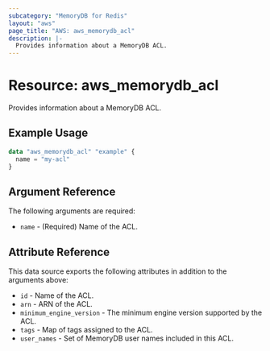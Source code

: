 ```yaml
---
subcategory: "MemoryDB for Redis"
layout: "aws"
page_title: "AWS: aws_memorydb_acl"
description: |-
  Provides information about a MemoryDB ACL.
---
```


# Resource: aws_memorydb_acl

Provides information about a MemoryDB ACL.

## Example Usage

```terraform
data "aws_memorydb_acl" "example" {
  name = "my-acl"
}
```

## Argument Reference

The following arguments are required:

* `name` - (Required) Name of the ACL.

## Attribute Reference

This data source exports the following attributes in addition to the arguments above:

* `id` - Name of the ACL.
* `arn` - ARN of the ACL.
* `minimum_engine_version` - The minimum engine version supported by the ACL.
* `tags` - Map of tags assigned to the ACL.
* `user_names` - Set of MemoryDB user names included in this ACL.
